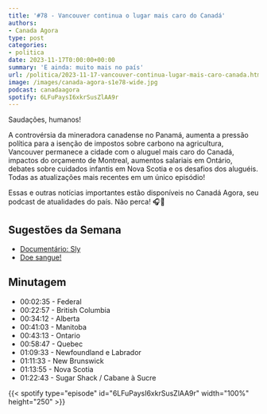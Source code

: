 ```yaml
---
title: '#78 - Vancouver continua o lugar mais caro do Canadá'
authors:
- Canada Agora
type: post
categories:
- politica
date: 2023-11-17T0:00:00+00:00
summary: 'E ainda: muito mais no país'
url: /politica/2023-11-17-vancouver-continua-lugar-mais-caro-canada.html
image: /images/canada-agora-s1e78-wide.jpg
podcast: canadaagora
spotify: 6LFuPaysI6xkrSusZlAA9r
---
```


Saudações, humanos!

A controvérsia da mineradora canadense no Panamá, aumenta a pressão política para a isenção de impostos sobre carbono na agricultura, Vancouver permanece a cidade com o aluguel mais caro do Canadá, impactos do orçamento de Montreal, aumentos salariais em Ontário, debates sobre cuidados infantis em Nova Scotia e os desafios dos aluguéis. Todas as atualizações mais recentes em um único episódio!

Essas e outras notícias importantes estão disponíveis no Canadá Agora, seu podcast de atualidades do país. Não perca! 🎧📰

## Sugestões da Semana
- [Documentário: Sly](https://www.imdb.com/title/tt28254460/)
- [Doe sangue!](https://blood.ca)

## Minutagem

- 00:02:35 - Federal
- 00:22:57 - British Columbia
- 00:34:12 - Alberta
- 00:41:03 - Manitoba
- 00:43:13 - Ontario
- 00:58:47 - Quebec
- 01:09:33 - Newfoundland e Labrador
- 01:11:33 - New Brunswick
- 01:13:55 - Nova Scotia
- 01:22:43 - Sugar Shack / Cabane à Sucre

{{< spotify type="episode" id="6LFuPaysI6xkrSusZlAA9r" width="100%" height="250" >}}
